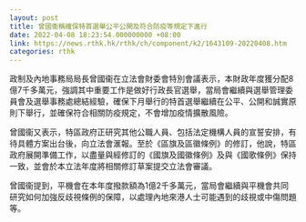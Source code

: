 ```yaml
---
layout: post
title: 曾國衞稱確保特首選舉公平公開及符合防疫等規定下進行
date: 2022-04-08 18:23:54.000000000 +08:00
link: https://news.rthk.hk/rthk/ch/component/k2/1643109-20220408.htm
categories: rthk
---
```


政制及內地事務局局長曾國衞在立法會財委會特別會議表示，本財政年度獲分配8億7千多萬元，強調其中重要工作是做好行政長官選舉，當局會繼續與選舉管理委員會及選舉事務處總結經驗，確保下月舉行的特首選舉繼續在公平、公開和誠實原則下舉行，並確保符合相關防疫規定，不會增加疫情擴散風險。

曾國衞又表示，特區政府正研究其他公職人員、包括法定機構人員的宣誓安排，有待具體方案出台後，向立法會滙報。至於《區旗及區徽條例》的修訂，他說，特區政府展開準備工作，以盡量與經修訂的《國旗及國徽條例》及與《國歌條例》保持一致，並會於本立法年度將相關修訂草案提交立法會審議。

曾國衞提到，平機會在本年度撥款額為1億2千多萬元，當局會繼續與平機會共同研究如何加強反歧視條例的保障，以處理內地來港人士可能遇到的歧視或中傷問題等。
